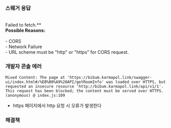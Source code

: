 ### 스웨거 응답
<br>Failed to fetch.**  <br>**Possible Reasons:**<br><br>- CORS<br>- Network Failure<br>- URL scheme must be "http" or "https" for CORS request.

### 개발자 콘솔 에러
```
Mixed Content: The page at 'https://bibum.karmapol.link/swagger-ui/index.html#/%EB%B0%A9%20API/getRoomInfo' was loaded over HTTPS, but requested an insecure resource 'http://bibum.karmapol.link/api/v1/1'. This request has been blocked; the content must be served over HTTPS.
(anonymous) @ index.js:109
```

- https 페이지에서 http 요청 시 오류가 발생한다

### 해결책

